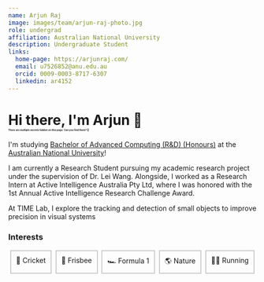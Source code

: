 ```yaml
---
name: Arjun Raj
image: images/team/arjun-raj-photo.jpg
role: undergrad
affiliation: Australian National University
description: Undergraduate Student
links:
  home-page: https://arjunraj.com/
  email: u7526852@anu.edu.au
  orcid: 0009-0003-8717-6307
  linkedin: ar4152
---
```


<h1 style="text-align: left;">Hi there, I'm Arjun 👋 <br><span style="font-size:0.175em; margin-top: -100px;">There are multiple secrets hidden on this page. Can you find them? 🤫</span></h1>

I'm studying [Bachelor of Advanced Computing (R&D) (Honours)](https://programsandcourses.anu.edu.au/2023/program/aacrd) at the [Australian National University](https://www.anu.edu.au/)!

I am currently a Research Student pursuing my academic research project under the supervision of Dr. Lei Wang. Alongside, I worked as a Research Intern at Active Intelligence Australia Pty Ltd, where I was honored with the 1st Annual Active Intelligence Research Challenge Award.

At TIME Lab, I explore the tracking and detection of small objects to improve precision in visual systems

### Interests 


<div style="display: flex; justify-content: space-around;">

<div style="border: 2px solid #ccc; padding: 10px; text-align: center; cursor: none;" onclick="window.open('https://www.youtube.com/watch?v=3yiWqnKl7lQ', '_blank');">
    🏏 Cricket
</div>

<div style="border: 2px solid #ccc; padding: 10px; text-align: center;">
    🥏 Frisbee
</div>

<div style="border: 2px solid #ccc; padding: 10px; text-align: center; cursor: none;" onclick="window.open('https://www.youtube.com/watch?v=AsAmoGzn-xk', '_blank');">
    🏎️ Formula 1
</div>

<div style="border: 2px solid #ccc; padding: 10px; text-align: center;">
    🌎 Nature
</div>

<div style="border: 2px solid #ccc; padding: 10px; text-align: center;">
    🏃‍♂️ Running
</div>
</div>
